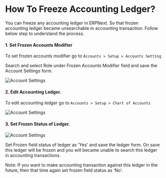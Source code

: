 <h1>How To Freeze Accounting Ledger?</h1>

You can freeze any accounting ledger in ERPNext. So that frozen accounting ledger became unsearchable in accounting transaction. Follow below step to understand the process.

#### 1. Set Frozen Accounts Modifier

To set frozen accounts modifier go to `Accounts > Setup > Accounts Setting`

Search and select Role under Frozen Accounts Modifier field and save the Account Settings form. 
   
![Account Settings]({{docs_base_url}}/assets/img/articles/Selection_001f1e2ff.png)

#### 2. Edit Accounting Ledger.

To edit accounting ledger go to `Accounts > Setup > Chart of Accounts`

![Account Settings]({{docs_base_url}}/assets/img/articles/Selection_0027e4d09.png)

#### 3. Set Frozen Status of Ledger.

![Account Settings]({{docs_base_url}}/assets/img/articles/Selection_003bf981b.png)

Set Frozen field status of ledger as 'Yes' and save the ledger form. On save this ledger will be frozen and you will became unable to search this ledger in accounting transactions. 

<div class ="well"> Note: If you want to make accounting transaction against this ledger in the future, then that time again set frozen field status as 'No'.</div>


<!-- markdown -->